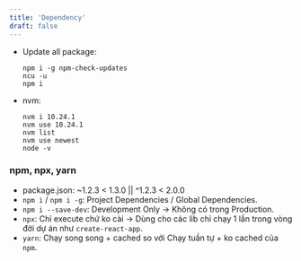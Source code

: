 ```yaml
---
title: 'Dependency'
draft: false
---
```


- Update all package:

  ```shell
  npm i -g npm-check-updates
  ncu -u
  npm i
  ```

- nvm:
  ```shell
  nvm i 10.24.1
  nvm use 10.24.1
  nvm list
  nvm use newest
  node -v
  ```


### npm, npx, yarn

  - package.json: ~1.2.3 < 1.3.0 || ^1.2.3 < 2.0.0
  - `npm i` / `npm i -g`: Project Dependencies / Global Dependencies.
  - `npm i --save-dev`: Development Only -> Không có trong Production.
  - `npx`: Chỉ execute chứ ko cài -> Dùng cho các lib chỉ chạy 1 lần trong vòng đời dự án như `create-react-app`.
  - `yarn`: Chạy song song + cached so với Chạy tuần tự + ko cached của `npm`.
